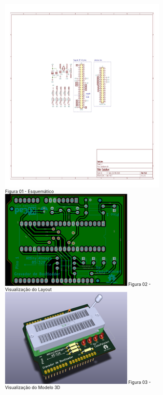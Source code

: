 
<img alt="Esquematico" src="./esquema1.jpg"  width="900" height="600">
Figura 01 - Esquemático


<img alt="Layout" src="./layout1.png"  width="400" height="300">
Figura 02 - Visualização do Layout


<img alt="Modelo 3D" src="./3d.png"  width="400" height="300">
Figura 03 - Visualização do Modelo 3D
